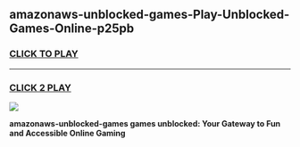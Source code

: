 
## amazonaws-unblocked-games-Play-Unblocked-Games-Online-p25pb
<h3>
<a href="https://premium76.site?title=amazonaws-unblocked-games&ref=24A">CLICK TO PLAY</a></h3>
<hr>

<h3>
<a href="https://premium76.site?title=amazonaws-unblocked-games&ref=24A">CLICK 2 PLAY</a>
  
</h3>

<a href="https://premium76.site?title=amazonaws-unblocked-games&ref=24A"><img src="https://clearcache.store/games.png"></a>


**amazonaws-unblocked-games games unblocked: Your Gateway to Fun and Accessible Online Gaming**
